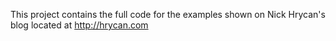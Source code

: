 This project contains the full code for the examples shown on Nick Hrycan's blog located at http://hrycan.com